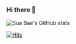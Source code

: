 ### Hi there 👋

![Sua Bae's GitHub stats](https://github-readme-stats.vercel.app/api?username=bsa0322&show_icons=true)

[![Hits](https://hits.seeyoufarm.com/api/count/incr/badge.svg?url=https%3A%2F%2Fgithub.com%2Fbsa0322&count_bg=%2379C83D&title_bg=%2390908C&icon=&icon_color=%23FBE167&title=hits&edge_flat=false)](https://hits.seeyoufarm.com)
<!--
**bsa0322/bsa0322** is a ✨ _special_ ✨ repository because its `README.md` (this file) appears on your GitHub profile.

Here are some ideas to get you started:

- 🔭 I’m currently working on ...
- 🌱 I’m currently learning ...
- 👯 I’m looking to collaborate on ...
- 🤔 I’m looking for help with ...
- 💬 Ask me about ...
- 📫 How to reach me: ...
- 😄 Pronouns: ...
- ⚡ Fun fact: ...
-->
